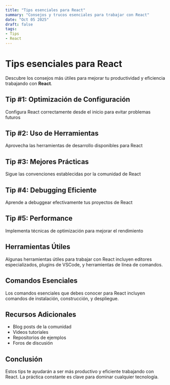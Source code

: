 ```yaml
---
title: "Tips esenciales para React"
summary: "Consejos y trucos esenciales para trabajar con React"
date: "Oct 05 2025"
draft: false
tags:
- Tips
- React
---
```


# Tips esenciales para React

Descubre los consejos más útiles para mejorar tu productividad y eficiencia trabajando con **React**.

## Tip #1: Optimización de Configuración

Configura React correctamente desde el inicio para evitar problemas futuros

## Tip #2: Uso de Herramientas

Aprovecha las herramientas de desarrollo disponibles para React

## Tip #3: Mejores Prácticas

Sigue las convenciones establecidas por la comunidad de React

## Tip #4: Debugging Eficiente

Aprende a debuggear efectivamente tus proyectos de React

## Tip #5: Performance

Implementa técnicas de optimización para mejorar el rendimiento

## Herramientas Útiles

Algunas herramientas útiles para trabajar con React incluyen editores especializados, plugins de VSCode, y herramientas de línea de comandos.

## Comandos Esenciales

Los comandos esenciales que debes conocer para React incluyen comandos de instalación, construcción, y despliegue.

## Recursos Adicionales

- Blog posts de la comunidad
- Videos tutoriales
- Repositorios de ejemplos
- Foros de discusión

## Conclusión

Estos tips te ayudarán a ser más productivo y eficiente trabajando con React. La práctica constante es clave para dominar cualquier tecnología.

